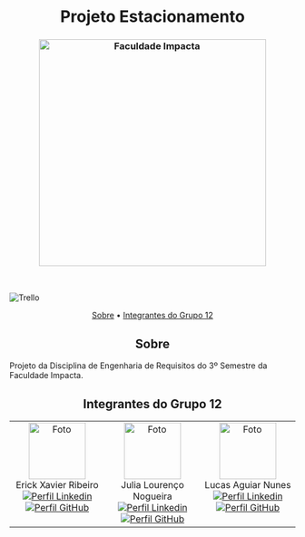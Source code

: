 <h1 align="center"; style="font-weight: bold;">Projeto Estacionamento</h1>

<h3 align="center"><img  alt="Faculdade Impacta" width = "400px" src="https://www.impacta.edu.br/themes/wc_agenciar3/images/logo-new.png"></h3>

<br>

![Trello](https://img.shields.io/badge/Trello-%23026AA7.svg?style=for-the-badge&logo=Trello&logoColor=white)

<p align="center">
    <a href="#sobre">Sobre</a> •
    <a href="#grupo">Integrantes do Grupo 12</a>
</p>

<h2 id="sobre" align="center">Sobre</h2>
Projeto da Disciplina de Engenharia de Requisitos do 3º Semestre da Faculdade Impacta.
<br>

<h2 id="grupo" align="center">Integrantes do Grupo 12</h2>
<table align="center">
  <tbody>
    <tr>
      <td align="center" valign="top" width="20%">
        <img src="https://media.licdn.com/dms/image/v2/D4E03AQE5cCIJg1tCzg/profile-displayphoto-crop_800_800/B4EZjod4bCHEAI-/0/1756246806730?e=1759363200&v=beta&t=Q3bWAKKtPdT0UFN6lu9GqOZwEngmaKl7rD3Tvr0iY9A" width="100px;" alt="Foto"/><br>Erick Xavier Ribeiro<br>
        <a href="https://www.linkedin.com/in/erick-xavier-0a0b572a9/" target="_blank"><img title="Conecte-se" src="https://img.shields.io/badge/LinkedIn-0077B5?style=for-the-badge&logo=linkedin&logoColor=white" alt="Perfil Linkedin"/></a>
        <a href="https://github.com/ErickXr" target="_blank"><img title="Siga-Me" src="https://img.shields.io/badge/GitHub-100000?style=for-the-badge&logo=github&logoColor=white" alt="Perfil GitHub"/></a></td>
      <td align="center" valign="top" width="20%">
        <img src="https://media.licdn.com/dms/image/v2/D5603AQHo_XUkIDWRHQ/profile-displayphoto-shrink_800_800/profile-displayphoto-shrink_800_800/0/1710384800118?e=1759363200&v=beta&t=dkfWByvsaoJr2olnWm2YZVMZyiGVrvVaOwFqF38M6iA" width="100px;" alt="Foto"/><br>Julia Lourenço Nogueira<br>
        <a href="https://www.linkedin.com/in/julia-louren%C3%A7o-8065082ba/" target="_blank"><img title="Conecte-se" src="https://img.shields.io/badge/LinkedIn-0077B5?style=for-the-badge&logo=linkedin&logoColor=white" alt="Perfil Linkedin"/></a>
        <a href="https://github.com/Jloren051" target="_blank"><img title="Siga-Me" src="https://img.shields.io/badge/GitHub-100000?style=for-the-badge&logo=github&logoColor=white" alt="Perfil GitHub"/></a></td>
      <td align="center" valign="top" width="20%">
        <img src="https://media.licdn.com/dms/image/v2/D4D03AQG-KsVZ9ckf9A/profile-displayphoto-shrink_800_800/profile-displayphoto-shrink_800_800/0/1694985269392?e=1759363200&v=beta&t=FAMUGBaiKveWhL-Lq1k5Fnss2JTvPhiGjIS0ef6uYxk" width="100px;" alt="Foto"/><br>Lucas Aguiar Nunes<br>
        <a href="https://www.linkedin.com/in/lucas-aguiar-nunes" target="_blank"><img title="Conecte-se" src="https://img.shields.io/badge/LinkedIn-0077B5?style=for-the-badge&logo=linkedin&logoColor=white" alt="Perfil Linkedin"/></a>
        <a href="https://github.com/Lucas-Aguiar-Nunes" target="_blank"><img title="Siga-Me" src="https://img.shields.io/badge/GitHub-100000?style=for-the-badge&logo=github&logoColor=white" alt="Perfil GitHub"/></a></td>
    </tr>
  </tbody>
</table>
